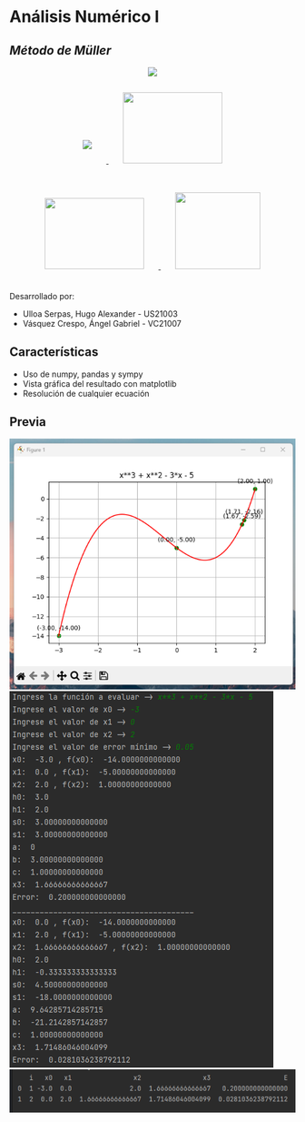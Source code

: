 # Análisis Numérico I
## _Método de Müller_

<div align="center">
    <a href="https://www.python.org/" target="_blank"><img src="https://www.python.org/static/img/python-logo.png" width="400px"></a>
</div>

<div align="center">
    <a href="https://www.sympy.org/en/index.html" target="_blank">
        <img src="https://upload.wikimedia.org/wikipedia/commons/thumb/5/54/Sympy_logo.svg/600px-Sympy_logo.svg.png?20140801003654" height="125px" style="margin: 5%">
    </a>
    <a href="https://numpy.org/" target="_blank">
        <img src="https://upload.wikimedia.org/wikipedia/commons/thumb/3/31/NumPy_logo_2020.svg/512px-NumPy_logo_2020.svg.png?20200723114325" width="175px" height="125px" style="margin: 5%">
    </a>
    <a href="https://pandas.pydata.org/" target="_blank">
        <img src="https://upload.wikimedia.org/wikipedia/commons/thumb/e/ed/Pandas_logo.svg/512px-Pandas_logo.svg.png?20200209204934" width="175px" height="125px" style="margin: 5%">
    </a>
    <a href="https://matplotlib.org/" target="_blank">
        <img src="https://matplotlib.org/3.1.1/_static/logo2_compressed.svg" width="150px" height="135px" style="margin: 5%">
    </a>
</div>

Desarrollado por:
- Ulloa Serpas, Hugo Alexander - US21003
- Vásquez Crespo, Ángel Gabriel - VC21007

## Características

- Uso de numpy, pandas y sympy
- Vista gráfica del resultado con matplotlib
- Resolución de cualquier ecuación

## Previa
!["Gráfica"](https://raw.githubusercontent.com/alexus21/mullerMethod/main/graphics.png)
!["Iteraciones"](https://raw.githubusercontent.com/alexus21/mullerMethod/main/iterations.png)
!["Pandas"](https://raw.githubusercontent.com/alexus21/mullerMethod/main/pandasTable.png)
